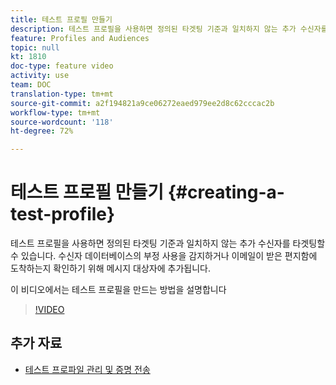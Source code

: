 ```yaml
---
title: 테스트 프로필 만들기
description: 테스트 프로필을 사용하면 정의된 타겟팅 기준과 일치하지 않는 추가 수신자를 타겟팅할 수 있습니다. 수신자 데이터베이스의 부정 사용을 감지하거나 이메일이 받은 편지함에 도착하는지 확인하기 위해 메시지 대상자에 추가됩니다.
feature: Profiles and Audiences
topic: null
kt: 1810
doc-type: feature video
activity: use
team: DOC
translation-type: tm+mt
source-git-commit: a2f194821a9ce06272eaed979ee2d8c62cccac2b
workflow-type: tm+mt
source-wordcount: '118'
ht-degree: 72%

---
```



# 테스트 프로필 만들기 {#creating-a-test-profile}

테스트 프로필을 사용하면 정의된 타겟팅 기준과 일치하지 않는 추가 수신자를 타겟팅할 수 있습니다. 수신자 데이터베이스의 부정 사용을 감지하거나 이메일이 받은 편지함에 도착하는지 확인하기 위해 메시지 대상자에 추가됩니다.

이 비디오에서는 테스트 프로필을 만드는 방법을 설명합니다

>[!VIDEO](https://video.tv.adobe.com/v/24094?quality=12)

## 추가 자료

* [테스트 프로파일 관리 및 증명 전송](https://docs.adobe.com/content/help/en/campaign-standard/using/testing-and-sending/preparing-and-testing-messages/managing-test-profiles-and-sending-proofs.html)
